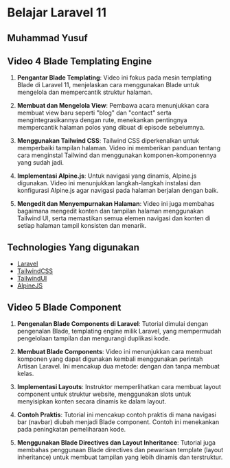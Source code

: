 # Belajar Laravel 11 
## Muhammad Yusuf

## **Video 4 Blade Templating Engine**
1. **Pengantar Blade Templating**: Video ini fokus pada mesin templating Blade di Laravel 11, menjelaskan cara menggunakan Blade untuk mengelola dan mempercantik struktur halaman.

2. **Membuat dan Mengelola View**: Pembawa acara menunjukkan cara membuat view baru seperti "blog" dan "contact" serta mengintegrasikannya dengan rute, menekankan pentingnya mempercantik halaman polos yang dibuat di episode sebelumnya.

3. **Menggunakan Tailwind CSS**: Tailwind CSS diperkenalkan untuk memperbaiki tampilan halaman. Video ini memberikan panduan tentang cara menginstal Tailwind dan menggunakan komponen-komponennya yang sudah jadi.

4. **Implementasi Alpine.js**: Untuk navigasi yang dinamis, Alpine.js digunakan. Video ini menunjukkan langkah-langkah instalasi dan konfigurasi Alpine.js agar navigasi pada halaman berjalan dengan baik.

5. **Mengedit dan Menyempurnakan Halaman**: Video ini juga membahas bagaimana mengedit konten dan tampilan halaman menggunakan Tailwind UI, serta memastikan semua elemen navigasi dan konten di setiap halaman tampil konsisten dan menarik.

## Technologies Yang digunakan

- [Laravel](https://laravel.com/)
- [TailwindCSS](https://tailwindcss.com/)
- [TailwindUI](https://tailwindui.com/)
- [AlpineJS](https://alpinejs.dev/)

## Video 5 Blade Component
1. **Pengenalan Blade Components di Laravel**: Tutorial dimulai dengan pengenalan Blade, templating engine milik Laravel, yang mempermudah pengelolaan tampilan dan mengurangi duplikasi kode.

2. **Membuat Blade Components**: Video ini menunjukkan cara membuat komponen yang dapat digunakan kembali menggunakan perintah Artisan Laravel. Ini mencakup dua metode: dengan dan tanpa membuat kelas.

3. **Implementasi Layouts**: Instruktor memperlihatkan cara membuat layout component untuk struktur website, menggunakan slots untuk menyisipkan konten secara dinamis ke dalam layout.

4. **Contoh Praktis**: Tutorial ini mencakup contoh praktis di mana navigasi bar (navbar) diubah menjadi Blade component. Contoh ini menekankan pada peningkatan pemeliharaan kode.

5. **Menggunakan Blade Directives dan Layout Inheritance**: Tutorial juga membahas penggunaan Blade directives dan pewarisan template (layout inheritance) untuk membuat tampilan yang lebih dinamis dan terstruktur.



